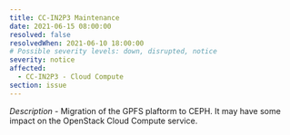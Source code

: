 ```yaml
---
title: CC-IN2P3 Maintenance
date: 2021-06-15 08:00:00
resolved: false
resolvedWhen: 2021-06-10 18:00:00
# Possible severity levels: down, disrupted, notice
severity: notice
affected:
  - CC-IN2P3 - Cloud Compute
section: issue
---
```


*Description* - Migration of the GPFS plaftorm to CEPH. It may have some impact on the OpenStack Cloud Compute service.
